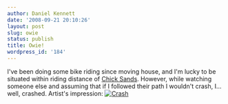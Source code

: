 ```yaml
---
author: Daniel Kennett
date: '2008-09-21 20:10:26'
layout: post
slug: owie
status: publish
title: Owie!
wordpress_id: '184'
---
```


I've been doing some bike riding since moving house, and I'm lucky to be
situated within riding distance of [Chick Sands](http://www.chicksandsbikepark.co.uk/). However, while watching
someone else and assuming that if I followed their path I wouldn't
crash, I... well, crashed. Artist's impression:
[![Crash](http://danielkennett.org/wp-content/uploads/2008/09/crash.png "Oh noes!")](http://danielkennett.org/wp-content/uploads/2008/09/crash.png)
